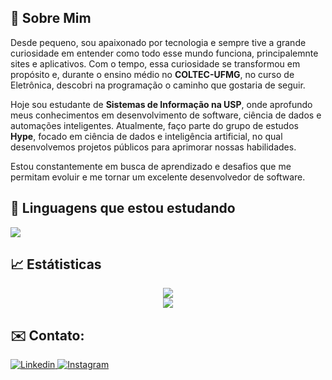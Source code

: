 <!--Apresentação básica, primeiro bloco do readme-->
## 🌟 Sobre Mim
Desde pequeno, sou apaixonado por tecnologia e sempre tive a grande curiosidade em entender como todo esse mundo funciona, principalemnte sites e aplicativos. Com o tempo, essa curiosidade se transformou em propósito e, durante o ensino médio no **COLTEC-UFMG**, no curso de Eletrônica, descobri na programação o caminho que gostaria de seguir.

Hoje sou estudante de **Sistemas de Informação na USP**, onde aprofundo meus conhecimentos em desenvolvimento de software, ciência de dados e automações inteligentes. Atualmente, faço parte do grupo de estudos **Hype**, focado em ciência de dados e inteligência artificial, no qual desenvolvemos projetos públicos para aprimorar nossas habilidades.

Estou constantemente em busca de aprendizado e desafios que me permitam evoluir e me tornar um excelente desenvolvedor de software.

<!--Linguagens, segundo bloco do readme-->
## 📖 Linguagens que estou estudando
<!--Div que guarda os icones-->
<div align=left style="display: inline_block;">
   <a href="https://skillicons.dev">
    <img src="https://skillicons.dev/icons?i=c,cpp,py,git,js,html,css&theme=dark" />
  </a>
</div>


<!--Estátiticas do git, terceiro bloco do readme-->
## 📈 Estátisticas
<!--Dados e Ofensiva-->
<div align=center>
  <!--Dados-->
  <a href="https://github.com/anuraghazra/github-readme-stats" title="Go to source">
    <img src="https://github-readme-stats.vercel.app/api?username=Thiago-Salvo&theme=merko&hide_border=true&rank_icon=github" />
  </a>
</div>
<!--Lista das lingugens mais utilizadas-->
<div align=center>
  <a href="https://github.com/anuraghazra/github-readme-stats" title="Teste">
    <img src="https://github-readme-stats.vercel.app/api/top-langs/?username=Thiago-Salvo&layout=donut-vertical&theme=merko&hide_border=true"/>
  </a>
</div>

<!--Formas de contato, quarto bloco do readme-->
## ✉️ Contato:

<!--Botão do Linkedin-->
<a href="https://www.linkedin.com/in/thiago-salvo-b0351435b/">
  <img src=https://img.shields.io/badge/linkedin-%230077B5.svg?style=for-the-badge&logo=linkedin&logoColor=white alt=Linkedin title=Linkedin />
</a>

<!--Botão do Gmail-->
<a href = "mailto:thiago.salvo.c@gmail.com">
  <img src=https://img.shields.io/badge/Gmail-D14836?style=for-the-badge&logo=gmail&logoColor=white alt=Instagram title=Instagram />
</a>
